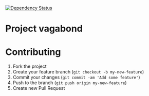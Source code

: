[![Dependency Status](https://dependencyci.com/github/astranoir/project-vagabond/badge)](https://dependencyci.com/github/astranoir/project-vagabond)
# Project vagabond

# Contributing
1. Fork the project
2. Create your feature branch (`git checkout -b my-new-feature`)
3. Commit your changes (`git commit -am 'Add some feature'`)
4. Push to the branch (`git push origin my-new-feature`)
5. Create new Pull Request
